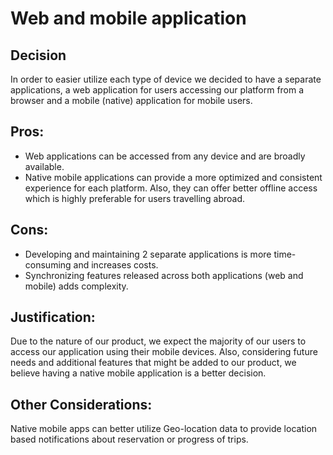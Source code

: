 # Web and mobile application

## Decision
In order to easier utilize each type of device we decided to have a separate applications, a web application for users accessing our platform from a browser and a mobile (native) application for mobile users.

## Pros:
- Web applications can be accessed from any device and are broadly available.
- Native mobile applications can provide a more optimized and consistent experience for each platform. Also, they can offer better offline access which is highly preferable for users travelling abroad.

## Cons:
- Developing and maintaining 2 separate applications is more time-consuming and increases costs.
- Synchronizing features released across both applications (web and mobile) adds complexity.

## Justification:
Due to the nature of our product, we expect the majority of our users to access our application using their mobile devices.
Also, considering future needs and additional features that might be added to our product, we believe having a native mobile application is a better decision.

## Other Considerations:
Native mobile apps can better utilize Geo-location data to provide location based notifications about reservation or progress of trips. 